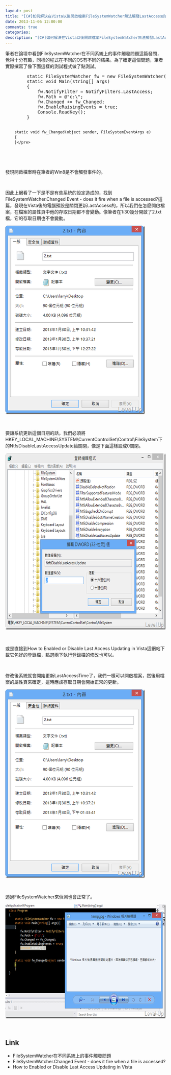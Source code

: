 ```yaml
---
layout: post
title: "[C#]如何解決在Vista以後開啟檔案FileSystemWatcher無法觸發LastAccess的問題"
date: 2013-11-06 12:00:00
comments: true
categories: 
description: "[C#]如何解決在Vista以後開啟檔案FileSystemWatcher無法觸發LastAccess的問題"
---
```

<p>
	筆者在論壇中看到FileSystemWatcher在不同系統上的事件觸發問題這篇發問，覺得十分有趣，同樣的程式在不同的OS有不同的結果。為了確定這個問題，筆者實際撰寫了像下面這樣的測試程式做了點測試。</p>
<div class="wlWriterSmartContent" id="scid:812469c5-0cb0-4c63-8c15-c81123a09de7:a1403217-f92c-486b-b9f7-4a0974c0f1c4" style="float: none; padding-bottom: 0px; padding-top: 0px; padding-left: 0px; margin: 0px; display: inline; padding-right: 0px">
	<pre class="c#" name="code">
		static FileSystemWatcher fw = new FileSystemWatcher();
		static void Main(string[] args)
		{
			fw.NotifyFilter = NotifyFilters.LastAccess;
			fw.Path = @"c:\";
			fw.Changed += fw_Changed;
			fw.EnableRaisingEvents = true;
			Console.ReadKey();
		}

		static void fw_Changed(object sender, FileSystemEventArgs e)
		{
		}</pre>
</div>
<p>
	 </p>
<p>
	發現開啟檔案時在筆者的Win8是不會觸發事件的。</p>
<p>
	 </p>
<p>
	因此上網看了一下是不是有些系統的設定造成的，找到FileSystemWatcher.Changed Event - does it fire when a file is accessed?這篇，發現在Vista後的電腦預設是關閉更新LastAccess的，所以我們在怎麼開啟檔案，在檔案的屬性頁中他的存取日期都不會變動。像筆者在1:30幾分開啟了2.txt檔，它的存取日期也不會變動。</p>
<p>
	<img alt="image" border="0" height="591" src="\images\posts\754d52d6-f1e1-43b6-b711-6593cbd7d6c4\image_thumb_1.png" style="border-top: 0px; border-right: 0px; border-bottom: 0px; border-left: 0px" width="439" /></p>
<p>
	 </p>
<p>
	要讓系統更新這個日期的話，我們必須將HKEY_LOCAL_MACHINE\SYSTEM\CurrentControlSet\Control\FileSystem下的NtfsDisableLastAccessUpdate給關閉，像是下面這樣設成0關閉。</p>
<p>
	<img alt="image" border="0" height="553" src="\images\posts\754d52d6-f1e1-43b6-b711-6593cbd7d6c4\image_thumb.png" style="border-top: 0px; border-right: 0px; border-bottom: 0px; border-left: 0px" width="666" /></p>
<p>
	 </p>
<p>
	或是直接到How to Enabled or Disable Last Access Updating in Vista這網站下載它包好的登錄檔，點選兩下執行登錄檔的修改也可以。</p>
<p>
	 </p>
<p>
	修改後系統就會開始更新LastAccessTime了，我們一樣可以開啟檔案，然後用檔案的屬性頁來確定，這時應該存取日期會開始正常的更新。</p>
<p>
	<img alt="image" border="0" height="591" src="\images\posts\754d52d6-f1e1-43b6-b711-6593cbd7d6c4\image_thumb_2.png" style="border-top: 0px; border-right: 0px; border-bottom: 0px; border-left: 0px" width="439" /></p>
<p>
	 </p>
<p>
	透過FileSystemWatcher來偵測也會正常了。</p>
<p>
	<img alt="image" border="0" height="358" src="\images\posts\754d52d6-f1e1-43b6-b711-6593cbd7d6c4\image_thumb_3.png" style="border-top: 0px; border-right: 0px; border-bottom: 0px; border-left: 0px" width="644" /></p>
<p>
	 </p>
<h2>
	Link</h2>
<ul>
	<li>
		FileSystemWatcher在不同系統上的事件觸發問題</li>
	<li>
		FileSystemWatcher.Changed Event - does it fire when a file is accessed?</li>
	<li>
		How to Enabled or Disable Last Access Updating in Vista</li>
</ul>
